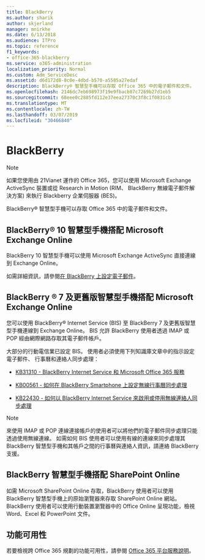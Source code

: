 ```yaml
---
title: BlackBerry
ms.author: sharik
author: skjerland
manager: mnirkhe
ms.date: 6/13/2018
ms.audience: ITPro
ms.topic: reference
f1_keywords:
- office-365-blackberry
ms.service: o365-administration
localization_priority: Normal
ms.custom: Adm_ServiceDesc
ms.assetid: d6d172d8-8c0e-4dbd-b570-a5585a27edaf
description: BlackBerry® 智慧型手機可以存取 Office 365 中的電子郵件和文件。
ms.openlocfilehash: 2146dc7eb698973f19e9fbacb87c7269b27d1eb5
ms.sourcegitcommit: 68eee0c2885fd112e37eea27370c3f8c1f0831cb
ms.translationtype: MT
ms.contentlocale: zh-TW
ms.lasthandoff: 03/07/2019
ms.locfileid: "30466840"
---
```

# <a name="blackberry"></a>BlackBerry

> [!NOTE]
> 如果您使用由 21Vianet 運作的 Office 365，您可以使用 Microsoft Exchange ActiveSync 裝置或從 Research in Motion (RIM、 BlackBerry 無線電子郵件解決方案) 來執行 Blackberry 企業伺服器 (BES)。 
  
BlackBerry® 智慧型手機可以存取 Office 365 中的電子郵件和文件。
  
## <a name="blackberry-10-smartphones-with-microsoft-exchange-online"></a>BlackBerry® 10 智慧型手機搭配 Microsoft Exchange Online

BlackBerry 10 智慧型手機可以使用 Microsoft Exchange ActiveSync 直接連線到 Exchange Online。
  
如需詳細資訊，請參閱[在 BlackBerry 上設定電子郵件](https://go.microsoft.com/fwlink/?linkid=863394)。
  
## <a name="blackberry-7-and-earlier-smartphones-with-microsoft-exchange-online"></a>BlackBerry ® 7 及更舊版智慧型手機搭配 Microsoft Exchange Online

您可以使用 BlackBerry® Internet Service (BIS) 至 BlackBerry 7 及更舊版智慧型手機連線到 Exchange Online。 BIS 允許 BlackBerry 使用者透過 IMAP 或 POP 經由網際網路存取其電子郵件帳戶。
  
大部分的行動電信業已設定 BIS。 使用者必須使用下列知識庫文章中的指示設定電子郵件、 行事曆和連絡人同步處理：
  
- [KB31310 - BlackBerry Internet Service 和 Microsoft Office 365 服務](http://go.microsoft.com/fwlink/?LinkID=826158&amp;clcid=0x409)
    
- [KB00561 - 如何在 BlackBerry Smartphone 上設定無線行事曆同步處理](http://go.microsoft.com/fwlink/?LinkID=826160&amp;clcid=0x409)
    
- [KB22430 - 如何以 BlackBerry Internet Service 來啟用或停用無線連絡人同步處理](http://go.microsoft.com/fwlink/?LinkID=826161&amp;clcid=0x409)
    
> [!NOTE]
> 來使用 IMAP 或 POP 連線連接帳戶的使用者可以將他們的電子郵件同步處理只能透過使用無線連線。 如需如何 BIS 使用者可以使用有線的連線來同步處理其 BlackBerry 智慧型手機和其帳戶之間的行事曆與連絡人資訊，請連絡 BlackBerry 支援。 
  
## <a name="blackberry-smartphones-with-sharepoint-online"></a>BlackBerry 智慧型手機搭配 SharePoint Online

如需 Microsoft SharePoint Online 存取，BlackBerry 使用者可以使用 BlackBerry 智慧型手機上的原始瀏覽器來存取 SharePoint Online 網站。BlackBerry 使用者可以使用行動裝置瀏覽器中的 Office Online 呈現功能，檢視 Word、Excel 和 PowerPoint 文件。
  
## <a name="feature-availability"></a>功能可用性

若要檢視跨 Office 365 規劃的功能可用性，請參閱 [Office 365 平台服務說明](https://technet.microsoft.com/en-us/library/office-365-platform-service-description.aspx)。
  

